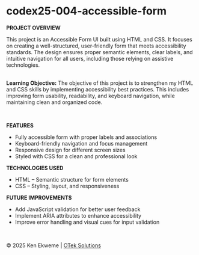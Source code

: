 # codex25-004-accessible-form

<p><strong>PROJECT OVERVIEW</strong></p>
This project is an Accessible Form UI built using HTML and CSS. It focuses on creating a well-structured, user-friendly form that meets accessibility standards. The design ensures proper semantic elements, clear labels, and intuitive navigation for all users, including those relying on assistive technologies.
<br><br>
<p><strong>Learning Objective:</strong> The objective of this project is to strengthen my HTML and CSS skills by implementing accessibility best practices. This includes improving form usability, readability, and keyboard navigation, while maintaining clean and organized code.</p>
<br>
<p><strong>FEATURES</strong></p>
<ul>
  <li>Fully accessible form with proper labels and associations</li>
  <li>Keyboard-friendly navigation and focus management</li>
  <li>Responsive design for different screen sizes</li>
  <li>Styled with CSS for a clean and professional look</li>
</ul>
<p><strong>TECHNOLOGIES USED</strong></p>
<ul>
  <li>HTML – Semantic structure for form elements</li>
  <li>CSS – Styling, layout, and responsiveness</li>
</ul>
<p><strong>FUTURE IMPROVEMENTS</strong></p>
<ul>
  <li>Add JavaScript validation for better user feedback</li>
  <li>Implement ARIA attributes to enhance accessibility</li>
  <li>Improve error handling and visual cues for input validation</li>
</ul>
<br>
<footer>
    <p>&copy; 2025 Ken Ekweme | <a href="https://www.oteksolutions.net" target="_blank">OTek Solutions</a></p>
</footer>
